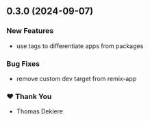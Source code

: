 ## 0.3.0 (2024-09-07)


### New Features

- use tags to differentiate apps from packages


### Bug Fixes

- remove custom dev target from remix-app


### ❤️  Thank You

- Thomas Dekiere